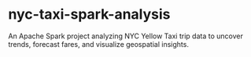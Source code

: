 # nyc-taxi-spark-analysis
An Apache Spark project analyzing NYC Yellow Taxi trip data to uncover trends, forecast fares, and visualize geospatial insights.
